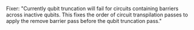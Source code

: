 Fixer: "Currently qubit truncation will fail for circuits containing barriers across inactive qubits. This fixes the order of circuit transpilation passes to apply the remove barrier pass before the qubit truncation pass."